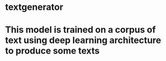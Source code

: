 # textgenerator
# This model is trained on a corpus of text using deep learning architecture to produce some texts
